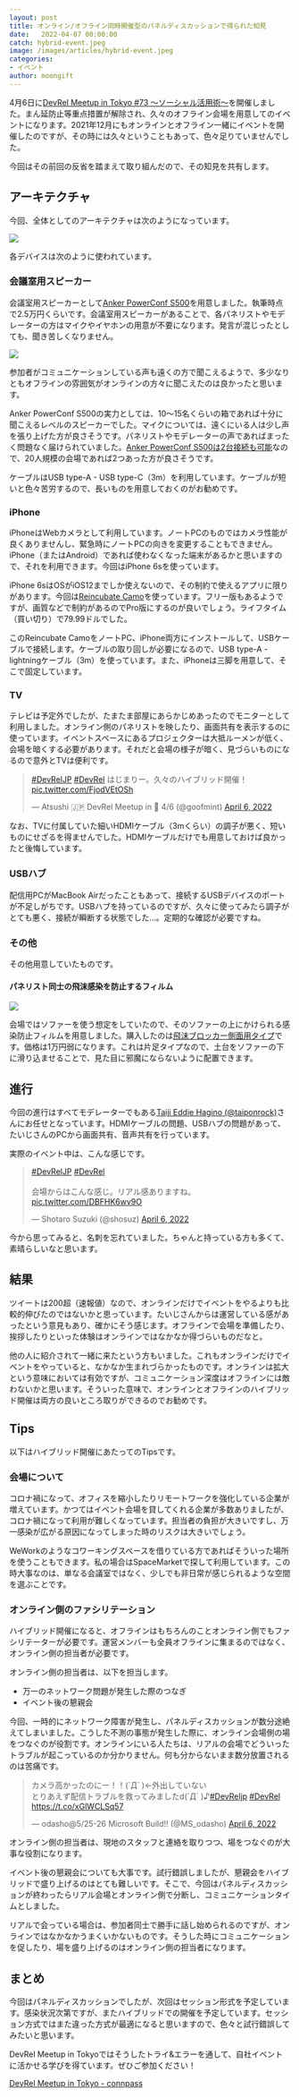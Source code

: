 ```yaml
---
layout: post
title: オンライン/オフライン同時開催型のパネルディスカッションで得られた知見
date:   2022-04-07 00:00:00
catch: hybrid-event.jpeg
image: /images/articles/hybrid-event.jpeg
categories:
- イベント
author: moongift
---
```


4月6日に[DevRel Meetup in Tokyo #73 〜ソーシャル活用術〜](https://devrel.connpass.com/event/243022/)を開催しました。まん延防止等重点措置が解除され、久々のオフライン会場を用意してのイベントになります。2021年12月にもオンラインとオフライン一緒にイベントを開催したのですが、その時には久々ということもあって、色々足りていませんでした。

今回はその前回の反省を踏まえて取り組んだので、その知見を共有します。

## アーキテクチャ

今回、全体としてのアーキテクチャは次のようになっています。

![](/images/articles/hybrid-architecture.jpeg)

各デバイスは次のように使われています。

### 会議室用スピーカー

会議室用スピーカーとして[Anker PowerConf S500](https://www.amazon.co.jp/Anker-A3305011-PowerConf-S500/dp/B08VWKFPCR)を用意しました。執筆時点で2.5万円くらいです。会議室用スピーカーがあることで、各パネリストやモデレーターの方はマイクやイヤホンの用意が不要になります。発言が混じったとしても、聞き苦しくなりません。

![](/images/articles/ankor.jpg)

参加者がコミュニケーションしている声も遠くの方で聞こえるようで、多少なりともオフラインの雰囲気がオンラインの方々に聞こえたのは良かったと思います。

Anker PowerConf S500の実力としては、10〜15名くらいの箱であれば十分に聞こえるレベルのスピーカーでした。マイクについては、遠くにいる人は少し声を張り上げた方が良さそうです。パネリストやモデレーターの声であればまったく問題なく届けられていました。[Anker PowerConf S500は2台接続も可能](https://www.ankerjapan.com/products/a3305)なので、20人規模の会場であれば2つあった方が良さそうです。

ケーブルはUSB type-A - USB type-C（3m）を利用しています。ケーブルが短いと色々苦労するので、長いものを用意しておくのがお勧めです。

### iPhone

iPhoneはWebカメラとして利用しています。ノートPCのものではカメラ性能が良くありませんし、緊急時にノートPCの向きを変更することもできません。iPhone（またはAndroid）であれば使わなくなった端末があるかと思いますので、それを利用できます。今回はiPhone 6sを使っています。

iPhone 6sはOSがiOS12までしか使えないので、その制約で使えるアプリに限りがあります。今回は[Reincubate Camo](https://reincubate.com/ja/camo/)を使っています。フリー版もあるようですが、画質などで制約があるのでPro版にするのが良いでしょう。ライフタイム（買い切り）で79.99ドルでした。

このReincubate CamoをノートPC、iPhone両方にインストールして、USBケーブルで接続します。ケーブルの取り回しが必要になるので、USB type-A - lightningケーブル（3m）を使っています。また、iPhoneは三脚を用意して、そこで固定しています。

### TV

テレビは予定外でしたが、たまたま部屋にあらかじめあったのでモニターとして利用しました。オンライン側のパネリストを映したり、画面共有を表示するのに使っています。イベントスペースにあるプロジェクターは大抵ルーメンが低く、会場を暗くする必要があります。それだと会場の様子が暗く、見づらいものになるので意外とTVは便利です。

<blockquote class="twitter-tweet"><p lang="ja" dir="ltr"><a href="https://twitter.com/hashtag/DevRelJP?src=hash&amp;ref_src=twsrc%5Etfw">#DevRelJP</a> <a href="https://twitter.com/hashtag/DevRel?src=hash&amp;ref_src=twsrc%5Etfw">#DevRel</a> はじまりー。久々のハイブリッド開催！ <a href="https://t.co/FjodVEtOSh">pic.twitter.com/FjodVEtOSh</a></p>&mdash; Atsushi 🇯🇵 DevRel Meetup in 🗼 4/6 (@goofmint) <a href="https://twitter.com/goofmint/status/1511649429522386950?ref_src=twsrc%5Etfw">April 6, 2022</a></blockquote> <script async src="https://platform.twitter.com/widgets.js" charset="utf-8"></script>

なお、TVに付属していた細いHDMIケーブル（3mくらい）の調子が悪く、短いものにせざるを得ませんでした。HDMIケーブルだけでも用意しておけば良かったと後悔しています。

### USBハブ

配信用PCがMacBook Airだったこともあって、接続するUSBデバイスのポートが不足しがちです。USBハブを持っているのですが、久々に使ってみたら調子がとても悪く、接続が瞬断する状態でした…。定期的な確認が必要ですね。

### その他

その他用意していたものです。

#### パネリスト同士の飛沫感染を防止するフィルム

![](/images/articles/film.jpg)

会場ではソファーを使う想定をしていたので、そのソファーの上にかけられる感染防止フィルムを用意しました。購入したのは[飛沫ブロッカー側面用タイプ](https://www.amazon.co.jp/gp/product/B0897KVTXV/ref=ppx_yo_dt_b_asin_title_o02_s00?ie=UTF8&psc=1)です。価格は1万円弱になります。これは片足タイプなので、土台をソファーの下に滑り込ませることで、見た目に邪魔にならないように配置できます。


## 進行

今回の進行はすべてモデレーターでもある[Taiji Eddie Hagino (@taiponrock)](https://twitter.com/taiponrock)さんにお任せとなっています。HDMIケーブルの問題、USBハブの問題があって、たいじさんのPCから画面共有、音声共有を行っています。

実際のイベント中は、こんな感じです。

<blockquote class="twitter-tweet"><p lang="ja" dir="ltr"><a href="https://twitter.com/hashtag/DevRelJP?src=hash&amp;ref_src=twsrc%5Etfw">#DevRelJP</a> <a href="https://twitter.com/hashtag/DevRel?src=hash&amp;ref_src=twsrc%5Etfw">#DevRel</a><br><br>会場からはこんな感じ。リアル感ありますね。 <a href="https://t.co/DBFHK6wv9O">pic.twitter.com/DBFHK6wv9O</a></p>&mdash; Shotaro Suzuki (@shosuz) <a href="https://twitter.com/shosuz/status/1511655855057354752?ref_src=twsrc%5Etfw">April 6, 2022</a></blockquote> <script async src="https://platform.twitter.com/widgets.js" charset="utf-8"></script>

今から思ってみると、名刺を忘れていました。ちゃんと持っている方も多くて、素晴らしいなと思います。

## 結果

ツイートは200超（速報値）なので、オンラインだけでイベントをやるよりも比較的伸びたのではないかと思っています。たいじさんからは運営している感があったという意見もあり、確かにそう感じます。オフラインで会場を準備したり、挨拶したりといった体験はオンラインではなかなか得づらいものだなと。

他の人に紹介されて一緒に来たという方もいました。これもオンラインだけでイベントをやっていると、なかなか生まれづらかったものです。オンラインは拡大という意味においては有効ですが、コミュニケーション深度はオフラインには敵わないかと思います。そういった意味で、オンラインとオフラインのハイブリッド開催は両方の良いところ取りができるのでお勧めです。

## Tips

以下はハイブリッド開催にあたってのTipsです。

### 会場について

コロナ禍になって、オフィスを縮小したりリモートワークを強化している企業が増えています。かつてはイベント会場を貸してくれる企業が多数ありましたが、コロナ禍になって利用が難しくなっています。担当者の負担が大きいですし、万一感染が広がる原因になってしまった時のリスクは大きいでしょう。

WeWorkのようなコワーキングスペースを借りている方であればそういった場所を使うこともできます。私の場合はSpaceMarketで探して利用しています。この時大事なのは、単なる会議室ではなく、少しでも非日常が感じられるような空間を選ぶことです。

### オンライン側のファシリテーション

ハイブリッド開催になると、オフラインはもちろんのことオンライン側でもファシリテーターが必要です。運営メンバーも全員オフラインに集まるのではなく、オンライン側の担当者が必要です。

オンライン側の担当者は、以下を担当します。

- 万一のネットワーク問題が発生した際のつなぎ
- イベント後の懇親会

今回、一時的にネットワーク障害が発生し、パネルディスカッションが数分途絶えてしまいました。こうした不測の事態が発生した際に、オンライン会場側の場をつなぐのが役割です。オンラインにいる人たちは、リアルの会場でどういったトラブルが起こっているのか分かりません。何も分からないまま数分放置されるのは苦痛です。

<blockquote class="twitter-tweet"><p lang="ja" dir="ltr">カメラ高かったのにー！！(´Д` )←外出していない<br>とりあえず配信トラブルを救ってみましたd(´Д` )♪<a href="https://twitter.com/hashtag/DevReljp?src=hash&amp;ref_src=twsrc%5Etfw">#DevReljp</a> <a href="https://twitter.com/hashtag/DevRel?src=hash&amp;ref_src=twsrc%5Etfw">#DevRel</a> <a href="https://t.co/xGlWCLSq57">https://t.co/xGlWCLSq57</a></p>&mdash; odasho@5/25-26 Microsoft Build!! (@MS_odasho) <a href="https://twitter.com/MS_odasho/status/1511673302858997772?ref_src=twsrc%5Etfw">April 6, 2022</a></blockquote> <script async src="https://platform.twitter.com/widgets.js" charset="utf-8"></script>

オンライン側の担当者は、現地のスタッフと連絡を取りつつ、場をつなぐのが大事な役割になります。

イベント後の懇親会についても大事です。試行錯誤しましたが、懇親会をハイブリッドで盛り上げるのはとても難しいです。そこで、今回はパネルディスカッションが終わったらリアル会場とオンライン側で分断し、コミュニケーションタイムとしました。

リアルで会っている場合は、参加者同士で勝手に話し始められるのですが、オンラインではなかなかうまくいかないものです。そうした時にコミュニケーションを促したり、場を盛り上げるのはオンライン側の担当者になります。

## まとめ

今回はパネルディスカッションでしたが、次回はセッション形式を予定しています。感染状況次第ですが、またハイブリッドでの開催を予定しています。セッション方式ではまた違った方式が最適になると思いますので、色々と試行錯誤してみたいと思います。

DevRel Meetup in Tokyoではそうしたトライ&エラーを通して、自社イベントに活かせる学びを得ています。ぜひご参加ください！

[DevRel Meetup in Tokyo - connpass](https://devrel.connpass.com/)
